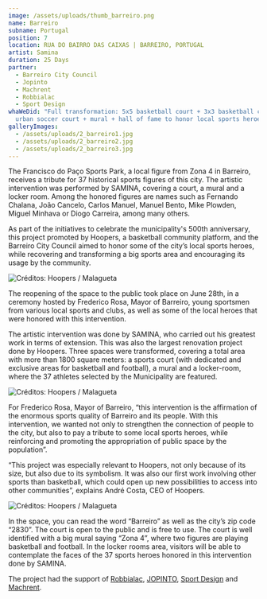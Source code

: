 ```yaml
---
image: /assets/uploads/thumb_barreiro.png
name: Barreiro
subname: Portugal
position: 7
location: RUA DO BAIRRO DAS CAIXAS | BARREIRO, PORTUGAL
artist: Samina
duration: 25 Days
partner:
  - Barreiro City Council
  - Jopinto
  - Machrent
  - Robbialac
  - Sport Design
whaWeDid: "Full transformation: 5x5 basketball court + 3x3 basketball court +
  urban soccer court + mural + hall of fame to honor local sports heroes."
galleryImages:
  - /assets/uploads/2_barreiro1.jpg
  - /assets/uploads/2_barreiro2.jpg
  - /assets/uploads/2_barreiro3.jpg
---
```

The Francisco do Paço Sports Park, a local figure from Zona 4 in Barreiro, receives a tribute for 37 historical sports figures of this city. The artistic intervention was performed by SAMINA, covering a court, a mural and a locker room. Among the honored figures are names such as Fernando Chalana, João Cancelo, Carlos Manuel, Manuel Bento, Mike Plowden, Miguel Minhava or Diogo Carreira, among many others.


As part of the initiatives to celebrate the municipality's 500th anniversary, this project promoted by Hoopers, a basketball community platform, and the Barreiro City Council aimed to honor some of the city’s local sports heroes, while recovering and transforming a big sports area and encouraging its usage by the community.

![Créditos: Hoopers / Malagueta](/assets/uploads/1.jpg)

The reopening of the space to the public took place on June 28th, in a ceremony hosted by Frederico Rosa, Mayor of Barreiro, young sportsmen from various local sports and clubs, as well as some of the local heroes that were honored with this intervention.


The artistic intervention was done by SAMINA, who carried out his greatest work in terms of extension. This was also the largest renovation project done by Hoopers. Three spaces were transformed, covering a total area with more than 1800 square meters: a sports court (with dedicated and exclusive areas for basketball and football), a mural and a locker-room, where the 37 athletes selected by the Municipality are featured.



![Créditos: Hoopers / Malagueta](/assets/uploads/2.jpg "Créditos: Hoopers / Malagueta")

For Frederico Rosa, Mayor of Barreiro, “this intervention is the affirmation of the enormous sports quality of Barreiro and its people. With this intervention, we wanted not only to strengthen the connection of people to the city, but also to pay a tribute to some local sports heroes, while reinforcing and promoting the appropriation of public space by the population”.


“This project was especially relevant to Hoopers, not only because of its size, but also due to its symbolism. It was also our first work involving other sports than basketball, which could open up new possibilities to access into other communities”, explains André Costa, CEO of Hoopers.

![Créditos: Hoopers / Malagueta](/assets/uploads/3.jpg "Créditos: Hoopers / Malagueta")

In the space, you can read the word “Barreiro” as well as the city’s zip code “2830”. The court is open to the public and is free to use. The court is well identified with a big mural saying “Zona 4”, where two figures are playing basketball and football. In the locker rooms area, visitors will be able to contemplate the faces of the 37 sports heroes honored in this intervention done by SAMINA.

The project had the support of [Robbialac](https://tintasrobbialac.pt/), [JOPINTO](https://www.facebook.com/tintasjopinto/), [Sport Design](http://www.sport-design.pt/) and [Machrent](https://machrent.pt/Portal/).